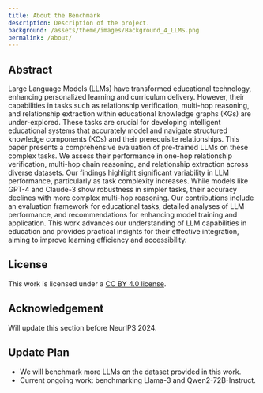 ```yaml
---
title: About the Benchmark
description: Description of the project.
background: /assets/theme/images/Background_4_LLMS.png
permalink: /about/
---
```


## Abstract

Large Language Models (LLMs) have transformed educational technology, enhancing personalized learning and curriculum delivery. 
However, their capabilities in tasks such as relationship verification, multi-hop reasoning, and relationship extraction within educational knowledge graphs (KGs) are under-explored. These tasks are crucial for developing intelligent educational systems that accurately model and navigate structured knowledge components (KCs) and their prerequisite relationships. This paper presents a comprehensive evaluation of pre-trained LLMs on these complex tasks. We assess their performance in one-hop relationship verification, multi-hop chain reasoning, and relationship extraction across diverse datasets. Our findings highlight significant variability in LLM performance, particularly as task complexity increases. While models like GPT-4 and Claude-3 show robustness in simpler tasks, their accuracy declines with more complex multi-hop reasoning. Our contributions include an evaluation framework for educational tasks, detailed analyses of LLM performance, and recommendations for enhancing model training and application. This work advances our understanding of LLM capabilities in education and provides practical insights for their effective integration, aiming to improve learning efficiency and accessibility.

## License

This work is licensed under a [CC BY 4.0 license](https://creativecommons.org/licenses/by/4.0/).

## Acknowledgement

Will update this section before NeurIPS 2024.

## Update Plan

- We will benchmark more LLMs on the dataset provided in this work.
- Current ongoing work: benchmarking Llama-3 and Qwen2-72B-Instruct.




